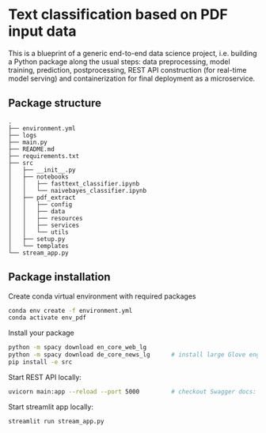 # Text classification based on PDF input data

This is a blueprint of a generic end-to-end data science project, i.e. building a Python package along the usual steps: data preprocessing, model training, prediction, postprocessing, REST API construction (for real-time model serving) and containerization for final deployment as a microservice.

## Package structure

```
.
├── environment.yml
├── logs
├── main.py
├── README.md
├── requirements.txt
├── src
│   ├── __init__.py
│   ├── notebooks
│   │   ├── fasttext_classifier.ipynb
│   │   └── naivebayes_classifier.ipynb
│   ├── pdf_extract
│   │   ├── config
│   │   ├── data
│   │   ├── resources
│   │   ├── services
│   │   └── utils
│   ├── setup.py
│   └── templates
└── stream_app.py
```


## Package installation

Create conda virtual environment with required packages 
```bash
conda env create -f environment.yml 
conda activate env_pdf
```

Install your package
```bash
python -m spacy download en_core_web_lg
python -m spacy download de_core_news_lg      # install large Glove engl. word embeddings
pip install -e src
``` 

Start REST API locally:
```bash
uvicorn main:app --reload --port 5000         # checkout Swagger docs: http://127.0.0.1:5000/docs 
``` 

Start streamlit app locally:
```bash
streamlit run stream_app.py     
``` 
